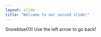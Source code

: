 ```yaml
---
layout: slide
title: "Welcome to our second slide!"
---
```

Snowblue03!
Use the left arrow to go back!
